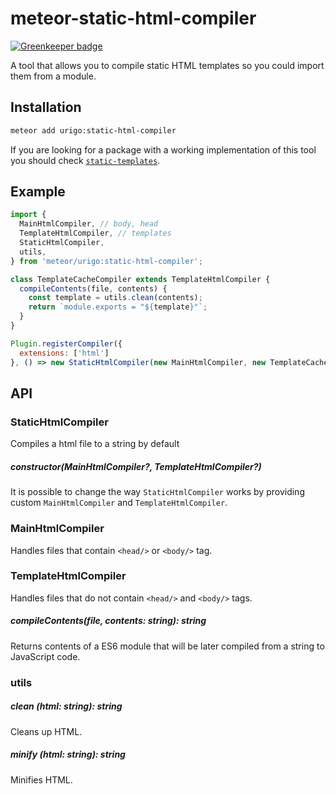 # meteor-static-html-compiler

[![Greenkeeper badge](https://badges.greenkeeper.io/Urigo/meteor-static-html-compiler.svg)](https://greenkeeper.io/)

A tool that allows you to compile static HTML templates so you could import them from a module.

## Installation

```bash
meteor add urigo:static-html-compiler
```

If you are looking for a package with a working implementation of this tool you should check [`static-templates`](https://github.com/Urigo/meteor-static-templates).

## Example

```js
import {
  MainHtmlCompiler, // body, head
  TemplateHtmlCompiler, // templates
  StaticHtmlCompiler,
  utils,
} from 'meteor/urigo:static-html-compiler';

class TemplateCacheCompiler extends TemplateHtmlCompiler {
  compileContents(file, contents) {
    const template = utils.clean(contents);
    return `module.exports = "${template}"`;
  }
}

Plugin.registerCompiler({
  extensions: ['html']
}, () => new StaticHtmlCompiler(new MainHtmlCompiler, new TemplateCacheCompiler));

```

## API

### StaticHtmlCompiler

Compiles a html file to a string by default

##### constructor(MainHtmlCompiler?, TemplateHtmlCompiler?)

It is possible to change the way `StaticHtmlCompiler` works by providing custom `MainHtmlCompiler` and `TemplateHtmlCompiler`.


### MainHtmlCompiler

Handles files that contain `<head/>` or `<body/>` tag.

### TemplateHtmlCompiler

Handles files that do not contain `<head/>` and `<body/>` tags.

##### compileContents(file, contents: string): string

Returns contents of a ES6 module that will be later compiled from a string to JavaScript code.

### utils

##### clean (html: string): string

Cleans up HTML.

##### minify (html: string): string

Minifies HTML.
